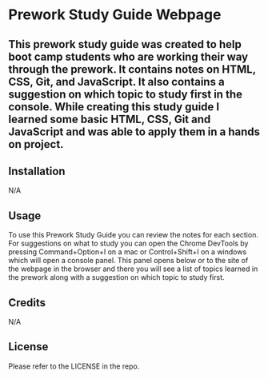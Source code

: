 # Prework Study Guide Webpage

## This prework study guide was created to help boot camp students who are working their way through the prework. It contains notes on HTML, CSS, Git, and JavaScript. It also contains a suggestion on which topic to study first in the console. While creating this study guide I learned some basic HTML, CSS, Git and JavaScript and was able to apply them in a hands on project. 

## Installation

N/A

## Usage

To use this Prework Study Guide you can review the notes for each section.  For suggestions on what to study you can open the Chrome DevTools by pressing Command+Option+I on a mac or Control+Shift+I on a windows which will open a console panel.  This panel opens below or to the site of the webpage in the browser and there you will see a list of topics learned in the prework along with a suggestion on which topic to study first. 

## Credits

N/A

## License

Please refer to the LICENSE in the repo.
